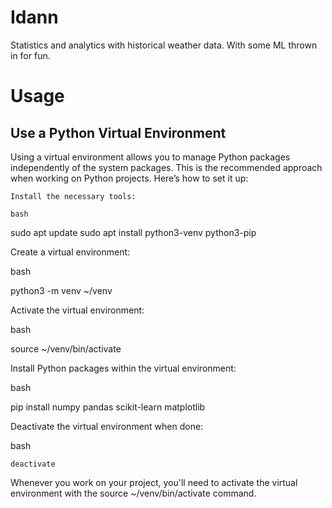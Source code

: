 # Idann
Statistics and analytics with historical weather data. With some ML thrown in for fun.


# Usage
## Use a Python Virtual Environment

Using a virtual environment allows you to manage Python packages independently of the system packages. This is the recommended approach when working on Python projects. Here’s how to set it up:

    Install the necessary tools:

    bash

sudo apt update
sudo apt install python3-venv python3-pip

Create a virtual environment:

bash

python3 -m venv ~/venv

Activate the virtual environment:

bash

source ~/venv/bin/activate

Install Python packages within the virtual environment:

bash

pip install numpy pandas scikit-learn matplotlib

Deactivate the virtual environment when done:

bash

    deactivate

Whenever you work on your project, you'll need to activate the virtual environment with the source ~/venv/bin/activate command.